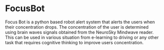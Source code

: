 # FocusBot
Focus Bot is a python based robot alert system that alerts the users when their concentration drops. The concentration of the user is determined using brain waves signals obtained from the NeuroSky Mindwave reader. This can be used in various situation from e-learning to driving or any other task that requires cognitive thinking to improve users concentration.
